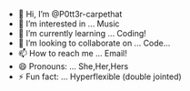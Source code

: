 - 👋 Hi, I’m @P0tt3r-carpethat
- 👀 I’m interested in ... Music
- 🌱 I’m currently learning ... Coding!
- 💞️ I’m looking to collaborate on ... Code...
- 📫 How to reach me ... Email!
- 😄 Pronouns: ... She,Her,Hers
- ⚡ Fun fact: ... Hyperflexible (double jointed)

<!---
P0tt3r-carpethat/P0tt3r-carpethat is a ✨ special ✨ repository because its `README.md` (this file) appears on your GitHub profile.
You can click the Preview link to take a look at your changes.
--->
